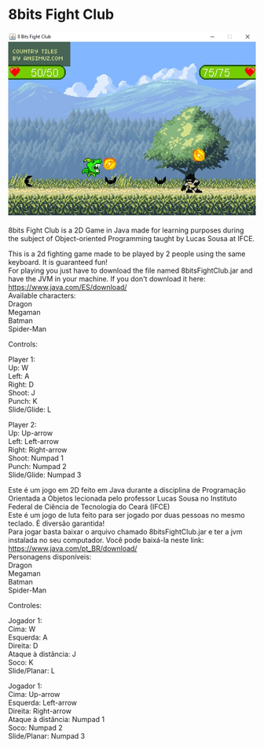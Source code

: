 # 8bits Fight Club

![Screenshot of the game](/src/resources/screenshot.jpg?raw=true "Screenshot")

8bits Fight Club is a 2D Game in Java made for learning purposes during the subject of Object-oriented Programming taught by Lucas Sousa
at IFCE.

This is a 2d fighting game made to be played by 2 people using the same keyboard. It is guaranteed fun! <br>
For playing you just have to download the file named 8bitsFightClub.jar and have the JVM in your machine. If you don't download it here: https://www.java.com/ES/download/ <br>
Available characters: <br>
Dragon <br>
Megaman <br>
Batman <br>
Spider-Man <br>


Controls:

Player 1: <br>
Up: W <br>
Left: A <br>
Right: D <br>
Shoot: J <br>
Punch: K <br>
Slide/Glide: L <br>

Player 2: <br>
Up: Up-arrow <br>
Left: Left-arrow <br>
Right: Right-arrow <br>
Shoot: Numpad 1 <br>
Punch: Numpad 2 <br>
Slide/Glide: Numpad 3 <br>


Este é um jogo em 2D feito em Java durante a disciplina de Programação Orientada a Objetos lecionada pelo professor Lucas Sousa no Instituto Federal de Ciência de Tecnologia do Ceará (IFCE)
<br>
Este é um jogo de luta feito para ser jogado por duas pessoas no mesmo teclado. É diversão garantida! <br>
Para jogar basta baixar o arquivo chamado 8bitsFightClub.jar e ter a jvm instalada no seu computador. Você pode baixá-la neste link: https://www.java.com/pt_BR/download/ <br>
Personagens disponíveis: <br>
Dragon <br>
Megaman <br>
Batman <br>
Spider-Man <br>

Controles:

Jogador 1: <br>
Cima: W <br>
Esquerda: A <br>
Direita: D <br>
Ataque à distância: J <br>
Soco: K <br>
Slide/Planar: L <br>

Jogador 1: <br>
Cima: Up-arrow <br>
Esquerda: Left-arrow <br>
Direita: Right-arrow <br>
Ataque à distância: Numpad 1 <br>
Soco: Numpad 2 <br>
Slide/Planar: Numpad 3 <br>





